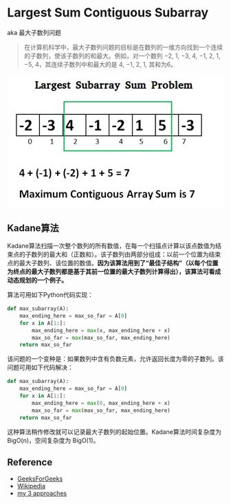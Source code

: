 ﻿# Largest Sum Contiguous Subarray

aka 最大子数列问题

>在计算机科学中，最大子数列问题的目标是在数列的一维方向找到一个连续的子数列，使该子数列的和最大。例如，对一个数列 −2, 1, −3, 4, −1, 2, 1, −5, 4，其连续子数列中和最大的是 4, −1, 2, 1, 其和为6。


![Kadane Algorithm](https://github.com/HongfeiXu/LeetCode/blob/master/images/kadane-Algorithm.png?raw=true)


## Kadane算法

Kadane算法扫描一次整个数列的所有数值，在每一个扫描点计算以该点数值为结束点的子数列的最大和（正数和）。该子数列由两部分组成：以前一个位置为结束点的最大子数列、该位置的数值。**因为该算法用到了“最佳子结构”（以每个位置为终点的最大子数列都是基于其前一位置的最大子数列计算得出），该算法可看成动态规划的一个例子。**

算法可用如下Python代码实现：
```python
def max_subarray(A):
    max_ending_here = max_so_far = A[0]
    for x in A[1:]:
        max_ending_here = max(x, max_ending_here + x)
        max_so_far = max(max_so_far, max_ending_here)
    return max_so_far
```
该问题的一个变种是：如果数列中含有负数元素，允许返回长度为零的子数列。该问题可用如下代码解决：
```python
def max_subarray(A):
    max_ending_here = max_so_far = A[0]
    for x in A[1:]:
        max_ending_here = max(0, max_ending_here + x)
        max_so_far = max(max_so_far, max_ending_here)
    return max_so_far
```
这种算法稍作修改就可以记录最大子数列的起始位置。Kadane算法时间复杂度为 BigO(n)，空间复杂度为 BigO(1)。

## Reference

- [GeeksForGeeks](http://www.geeksforgeeks.org/largest-sum-contiguous-subarray/)
- [Wikipedia](https://zh.wikipedia.org/wiki/%E6%9C%80%E5%A4%A7%E5%AD%90%E6%95%B0%E5%88%97%E9%97%AE%E9%A2%98)
- [my 3 approaches](https://github.com/HongfeiXu/LearnCLRS/blob/master/ch04%20Divide-and-Conquer/FindMaxSubArray.cpp)